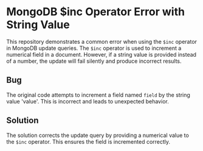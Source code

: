 # MongoDB $inc Operator Error with String Value

This repository demonstrates a common error when using the `$inc` operator in MongoDB update queries. The `$inc` operator is used to increment a numerical field in a document. However, if a string value is provided instead of a number, the update will fail silently and produce incorrect results.

## Bug

The original code attempts to increment a field named `field` by the string value 'value'.  This is incorrect and leads to unexpected behavior.

## Solution

The solution corrects the update query by providing a numerical value to the `$inc` operator. This ensures the field is incremented correctly.
